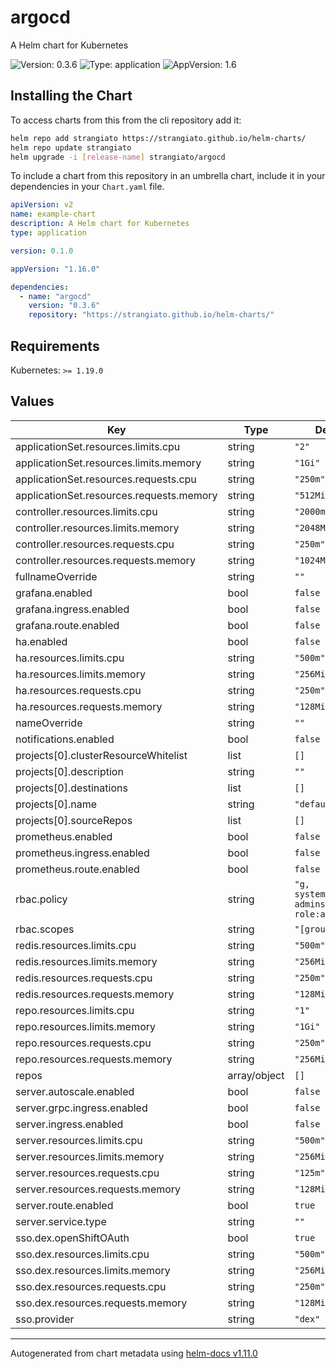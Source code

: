 # argocd

A Helm chart for Kubernetes

![Version: 0.3.6](https://img.shields.io/badge/Version-0.3.6-informational?style=flat-square) ![Type: application](https://img.shields.io/badge/Type-application-informational?style=flat-square) ![AppVersion: 1.6](https://img.shields.io/badge/AppVersion-1.6-informational?style=flat-square)

## Installing the Chart

To access charts from this from the cli repository add it:

```sh
helm repo add strangiato https://strangiato.github.io/helm-charts/
helm repo update strangiato
helm upgrade -i [release-name] strangiato/argocd
```

To include a chart from this repository in an umbrella chart, include it in your dependencies in your `Chart.yaml` file.

```yaml
apiVersion: v2
name: example-chart
description: A Helm chart for Kubernetes
type: application

version: 0.1.0

appVersion: "1.16.0"

dependencies:
  - name: "argocd"
    version: "0.3.6"
    repository: "https://strangiato.github.io/helm-charts/"
```

## Requirements

Kubernetes: `>= 1.19.0`

## Values

| Key | Type | Default | Description |
|-----|------|---------|-------------|
| applicationSet.resources.limits.cpu | string | `"2"` |  |
| applicationSet.resources.limits.memory | string | `"1Gi"` |  |
| applicationSet.resources.requests.cpu | string | `"250m"` |  |
| applicationSet.resources.requests.memory | string | `"512Mi"` |  |
| controller.resources.limits.cpu | string | `"2000m"` |  |
| controller.resources.limits.memory | string | `"2048Mi"` |  |
| controller.resources.requests.cpu | string | `"250m"` |  |
| controller.resources.requests.memory | string | `"1024Mi"` |  |
| fullnameOverride | string | `""` |  |
| grafana.enabled | bool | `false` |  |
| grafana.ingress.enabled | bool | `false` |  |
| grafana.route.enabled | bool | `false` |  |
| ha.enabled | bool | `false` |  |
| ha.resources.limits.cpu | string | `"500m"` |  |
| ha.resources.limits.memory | string | `"256Mi"` |  |
| ha.resources.requests.cpu | string | `"250m"` |  |
| ha.resources.requests.memory | string | `"128Mi"` |  |
| nameOverride | string | `""` |  |
| notifications.enabled | bool | `false` |  |
| projects[0].clusterResourceWhitelist | list | `[]` |  |
| projects[0].description | string | `""` |  |
| projects[0].destinations | list | `[]` |  |
| projects[0].name | string | `"default"` |  |
| projects[0].sourceRepos | list | `[]` |  |
| prometheus.enabled | bool | `false` |  |
| prometheus.ingress.enabled | bool | `false` |  |
| prometheus.route.enabled | bool | `false` |  |
| rbac.policy | string | `"g, system:cluster-admins, role:admin"` |  |
| rbac.scopes | string | `"[groups]"` |  |
| redis.resources.limits.cpu | string | `"500m"` |  |
| redis.resources.limits.memory | string | `"256Mi"` |  |
| redis.resources.requests.cpu | string | `"250m"` |  |
| redis.resources.requests.memory | string | `"128Mi"` |  |
| repo.resources.limits.cpu | string | `"1"` |  |
| repo.resources.limits.memory | string | `"1Gi"` |  |
| repo.resources.requests.cpu | string | `"250m"` |  |
| repo.resources.requests.memory | string | `"256Mi"` |  |
| repos | array/object | `[]` |  |
| server.autoscale.enabled | bool | `false` |  |
| server.grpc.ingress.enabled | bool | `false` |  |
| server.ingress.enabled | bool | `false` |  |
| server.resources.limits.cpu | string | `"500m"` |  |
| server.resources.limits.memory | string | `"256Mi"` |  |
| server.resources.requests.cpu | string | `"125m"` |  |
| server.resources.requests.memory | string | `"128Mi"` |  |
| server.route.enabled | bool | `true` |  |
| server.service.type | string | `""` |  |
| sso.dex.openShiftOAuth | bool | `true` |  |
| sso.dex.resources.limits.cpu | string | `"500m"` |  |
| sso.dex.resources.limits.memory | string | `"256Mi"` |  |
| sso.dex.resources.requests.cpu | string | `"250m"` |  |
| sso.dex.resources.requests.memory | string | `"128Mi"` |  |
| sso.provider | string | `"dex"` |  |

----------------------------------------------
Autogenerated from chart metadata using [helm-docs v1.11.0](https://github.com/norwoodj/helm-docs/releases/v1.11.0)
